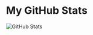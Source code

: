 # My GitHub Stats

![GitHub Stats](https://github-stats-alpha.vercel.app/api?username=Md-Abu-Omayer-Babu)
